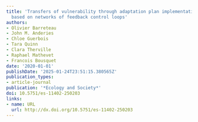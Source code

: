 ```yaml
---
title: 'Transfers of vulnerability through adaptation plan implementation: an analysis
  based on networks of feedback control loops'
authors:
- Olivier Barreteau
- John M. Anderies
- Chloe Guerbois
- Tara Quinn
- Clara Therville
- Raphael Mathevet
- Francois Bousquet
date: '2020-01-01'
publishDate: '2025-01-24T23:51:15.380565Z'
publication_types:
- article-journal
publication: '*Ecology and Society*'
doi: 10.5751/es-11402-250203
links:
- name: URL
  url: http://dx.doi.org/10.5751/es-11402-250203
---
```

